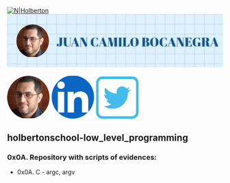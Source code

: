 [![N|Holberton](https://www.holbertonschool.com/holberton-logo.png)](https://www.holbertonschool.com/co/en)
[![N|logo](https://raw.githubusercontent.com/jbocane6/logos/main/milogo.png)](#)
\
\
[![N|foto](https://raw.githubusercontent.com/jbocane6/logos/main/foto.png)](https://github.com/jbocane6)
[![N|Linkedin](https://raw.githubusercontent.com/jbocane6/logos/main/linkedin.png)](https://www.linkedin.com/in/juan-camilo-bocanegra-osorio-18b1821a6/)
[![N|Twitter](https://raw.githubusercontent.com/jbocane6/logos/main/twitter.png)](https://twitter.com/Juanoso07555284)

## holbertonschool-low_level_programming

### 0x0A. Repository with scripts of evidences:

- 0x0A. C - argc, argv